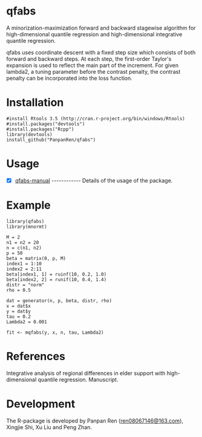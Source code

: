 # qfabs
A minorization-maximization forward and backward stagewise algorithm for high-dimensional quantile regression and high-dimensional integrative quantile regression.

qfabs uses coordinate descent with a fixed step size which consists of both forward and backward steps. At each step, the first-order Taylor's expansion is used to reflect the main part of the increment. For given lambda2, a tuning parameter before the contrast penalty, the contrast penalty can be incorporated into the loss function.

# Installation

    #install Rtools 3.5 (http://cran.r-project.org/bin/windows/Rtools)
    #install.packages("devtools")
    #install.packages("Rcpp")
    library(devtools)
    install_github("PanpanRen/qfabs")

# Usage

- [x] [qfabs-manual](https://github.com/PanpanRen/qfabs/inst/qfabs-manual.pdf) ------------ Details of the usage of the package.

# Example

    library(qfabs)
    library(mnormt)

    M = 2
    n1 = n2 = 20
    n = c(n1, n2)
    p = 50
    beta = matrix(0, p, M)
    index1 = 1:10
    index2 = 2:11
    beta[index1, 1] = ruinf(10, 0.2, 1.0)
    beta[index2, 2] = runif(10, 0.4, 1.4)
    distr = "norm"
    rho = 0.5

    dat = generator(n, p, beta, distr, rho)
    x = dat$x
    y = dat$y
    tau = 0.2
    Lambda2 = 0.001

    fit <- mqfabs(y, x, n, tau, Lambda2)



# References

Integrative analysis of regional differences in elder support with high-dimensional quantile regression. Manuscript.

# Development
The R-package is developed by Panpan Ren (ren08067146@163.com), Xingjie Shi, Xu Liu and Peng Zhan.




